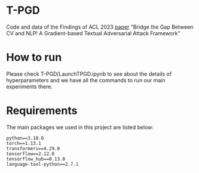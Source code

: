 # T-PGD
Code and data of the Findings of ACL 2023 [paper](https://arxiv.org/abs/2110.15317) "Bridge the Gap Between CV and NLP! A Gradient-based Textual Adversarial Attack Framework"

# How to run
Please check T-PGD/LaunchTPGD.ipynb to see about the details of hyperparameters and we have all the commands to run our main experiments there.


# Requirements
The main packages we used in this project are listed below:
```
python==3.10.0
torch==1.13.1
transformers==4.29.0
tensorflow==2.12.0
tensorflow_hub==0.13.0
language-tool-python==2.7.1
```

